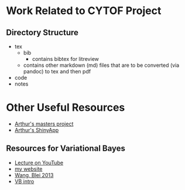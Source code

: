 # Work Related to CYTOF Project

## Directory Structure

- tex
    - bib
       - contains bibtex for litreview
    - contains other markdown (md) files that are to be converted (via pandoc) to tex and then pdf
- code
- notes

# Other Useful Resources

- [Arthur's masters project](misc/aibd.pdf)
- [Arthur's ShinyApp](https://github.com/luiarthur/shinyTest)

## Resources for Variational Bayes

- [Lecture on YouTube](https://www.youtube.com/watch?v=kmz5ujbI9O4)
- [my website](http://luiarthur.github.io/ucsc_notes/bayesInf/06/)
- [Wang, Blei 2013](http://www.jmlr.org/papers/volume14/wang13b/wang13b.pdf)
- [VB intro](https://arxiv.org/pdf/1601.00670.pdf)
